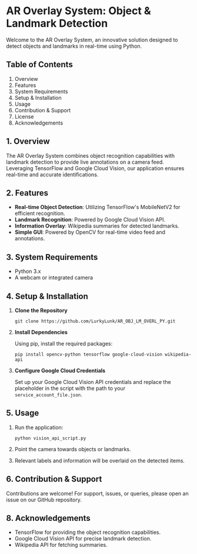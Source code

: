 # AR Overlay System: Object & Landmark Detection

Welcome to the AR Overlay System, an innovative solution designed to detect objects and landmarks in real-time using Python.

## Table of Contents
1. Overview
2. Features
3. System Requirements
4. Setup & Installation
5. Usage
6. Contribution & Support
7. License
8. Acknowledgements

## 1. Overview

The AR Overlay System combines object recognition capabilities with landmark detection to provide live annotations on a camera feed. Leveraging TensorFlow and Google Cloud Vision, our application ensures real-time and accurate identifications.

## 2. Features

- **Real-time Object Detection**: Utilizing TensorFlow's MobileNetV2 for efficient recognition.
- **Landmark Recognition**: Powered by Google Cloud Vision API.
- **Information Overlay**: Wikipedia summaries for detected landmarks.
- **Simple GUI**: Powered by OpenCV for real-time video feed and annotations.

## 3. System Requirements

- Python 3.x
- A webcam or integrated camera

## 4. Setup & Installation

1. **Clone the Repository**
   
   ```
   git clone https://github.com/LurkyLunk/AR_OBJ_LM_OVERL_PY.git
   ```

2. **Install Dependencies**

   Using pip, install the required packages:

   ```
   pip install opencv-python tensorflow google-cloud-vision wikipedia-api
   ```

3. **Configure Google Cloud Credentials**

   Set up your Google Cloud Vision API credentials and replace the placeholder in the script with the path to your `service_account_file.json`.

## 5. Usage

1. Run the application:

   ```
   python vision_api_script.py
   ```

2. Point the camera towards objects or landmarks.
3. Relevant labels and information will be overlaid on the detected items.

## 6. Contribution & Support

Contributions are welcome! For support, issues, or queries, please open an issue on our GitHub repository.

## 8. Acknowledgements

- TensorFlow for providing the object recognition capabilities.
- Google Cloud Vision API for precise landmark detection.
- Wikipedia API for fetching summaries.
